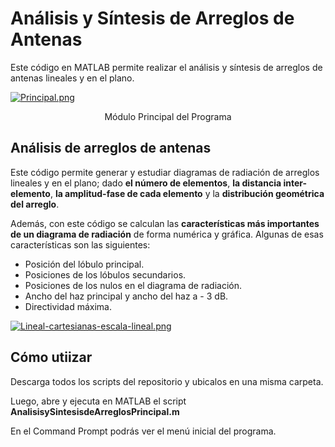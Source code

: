 # Análisis y Síntesis de Arreglos de Antenas
Este código en MATLAB permite realizar el análisis y síntesis de arreglos de antenas lineales y en el plano.

[![Principal.png](https://i.postimg.cc/g0dv0MhM/Principal.png)](https://postimg.cc/k21V1vf8)
<p align="center">
 Módulo Principal del Programa
</p>

## Análisis de arreglos de antenas
Este código permite generar y estudiar diagramas de radiación de arreglos lineales y en el plano; dado **el número de elementos**, **la distancia inter-elemento**, **la amplitud-fase de cada elemento** y la **distribución geométrica del arreglo**.

Además, con este código se calculan las **características más importantes de un diagrama de radiación** de forma numérica y gráfica. Algunas de esas características son las siguientes: 
- Posición del lóbulo principal.
- Posiciones de los lóbulos secundarios.
- Posiciones de los nulos en el diagrama de radiación.
- Ancho del haz principal y ancho del haz a - 3 dB.
- Directividad máxima.

[![Lineal-cartesianas-escala-lineal.png](https://i.postimg.cc/tg37spbP/Lineal-cartesianas-escala-lineal.png)](https://postimg.cc/mcrTqxt2)
  
  
## Cómo utiizar

Descarga todos los scripts del repositorio y ubicalos en una misma carpeta.

Luego, abre y ejecuta en MATLAB el script **AnalisisySintesisdeArreglosPrincipal.m**

En el Command Prompt podrás ver el menú inicial del programa.


